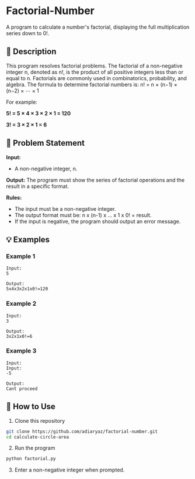 # Factorial-Number

A program to calculate a number's factorial, displaying the full multiplication series down to 0!.

## 📝 Description

This program resolves factorial problems. The factorial of a non-negative integer n, denoted as n!, is the product of all positive integers less than or equal to n. Factorials are commonly used in combinatorics, probability, and algebra.
The formula to determine factorial numbers is:
n! = n × (n−1) × (n−2) × ⋯ × 1

For example:

**5! = 5 × 4 × 3 × 2 × 1 = 120**

**3! = 3 × 2 × 1 = 6**

## 🎯 Problem Statement

**Input:** 
- A non-negative integer, n.

**Output:** The program must show the series of factorial operations and the result in a specific format.

**Rules:**
- The input must be a non-negative integer.
- The output format must be: n x (n-1) x ... x 1 x 0! = result.
- If the input is negative, the program should output an error message.

## 💡 Examples

### Example 1
```
Input:
5

Output:
5x4x3x2x1x0!=120
```

### Example 2
```
Input:
3

Output:
3x2x1x0!=6
```

### Example 3
```
Input:
Input:
-5

Output:
Cant proceed
```

## 🚀 How to Use

1. Clone this repository
```bash
git clone https://github.com/adiaryaz/factorial-number.git
cd calculate-circle-area
```

2. Run the program
```bash
python factorial.py
```

3. Enter a non-negative integer when prompted.
